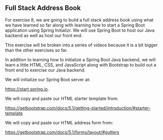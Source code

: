 ## Full Stack Address Book

For exercise 8, we are going to build a full stack address book using what we have learned so far along with learning how to start a Spring Boot application using Spring Initializr. We will use Spring Boot to host our Java backend as well as host our front end.

This exercise will be broken into a series of videos because it is a bit bigger than the other exercises so far.

In addition to learning how to initialize a Spring Boot Java backend, we will learn a little HTML, CSS, and JavaScript along with Bootstrap to build out a front end to exercise our Java backend.

We will initialize our Spring Boot server at:

https://start.spring.io.

We will copy and paste our HTML starter template from:

https://getbootstrap.com/docs/5.1/getting-started/introduction/#starter-template

We will copy and paste our HTML address form from:

https://getbootstrap.com/docs/5.1/forms/layout/#gutters